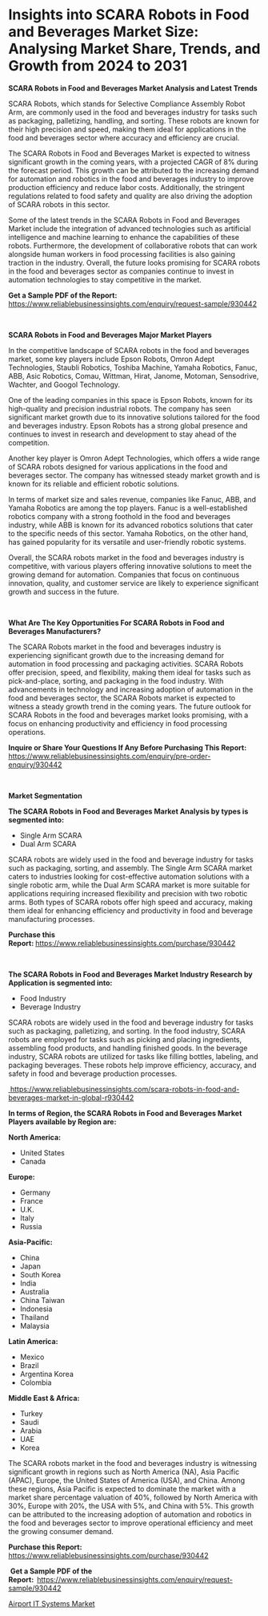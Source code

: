 <p><h1>Insights into SCARA Robots in Food and Beverages Market Size: Analysing Market Share, Trends, and Growth from 2024 to 2031</h1></p><p><strong>SCARA Robots in Food and Beverages Market Analysis and Latest Trends</strong></p>
<p><p>SCARA Robots, which stands for Selective Compliance Assembly Robot Arm, are commonly used in the food and beverages industry for tasks such as packaging, palletizing, handling, and sorting. These robots are known for their high precision and speed, making them ideal for applications in the food and beverages sector where accuracy and efficiency are crucial.</p><p>The SCARA Robots in Food and Beverages Market is expected to witness significant growth in the coming years, with a projected CAGR of 8% during the forecast period. This growth can be attributed to the increasing demand for automation and robotics in the food and beverages industry to improve production efficiency and reduce labor costs. Additionally, the stringent regulations related to food safety and quality are also driving the adoption of SCARA robots in this sector.</p><p>Some of the latest trends in the SCARA Robots in Food and Beverages Market include the integration of advanced technologies such as artificial intelligence and machine learning to enhance the capabilities of these robots. Furthermore, the development of collaborative robots that can work alongside human workers in food processing facilities is also gaining traction in the industry. Overall, the future looks promising for SCARA robots in the food and beverages sector as companies continue to invest in automation technologies to stay competitive in the market.</p></p>
<p><strong>Get a Sample PDF of the Report:&nbsp;</strong> <a href="https://www.reliablebusinessinsights.com/enquiry/request-sample/930442">https://www.reliablebusinessinsights.com/enquiry/request-sample/930442</a></p>
<p>&nbsp;</p>
<p><strong>SCARA Robots in Food and Beverages Major Market Players</strong></p>
<p><p>In the competitive landscape of SCARA robots in the food and beverages market, some key players include Epson Robots, Omron Adept Technologies, Staubli Robotics, Toshiba Machine, Yamaha Robotics, Fanuc, ABB, Asic Robotics, Comau, Wittman, Hirat, Janome, Motoman, Sensodrive, Wachter, and Googol Technology.</p><p>One of the leading companies in this space is Epson Robots, known for its high-quality and precision industrial robots. The company has seen significant market growth due to its innovative solutions tailored for the food and beverages industry. Epson Robots has a strong global presence and continues to invest in research and development to stay ahead of the competition.</p><p>Another key player is Omron Adept Technologies, which offers a wide range of SCARA robots designed for various applications in the food and beverages sector. The company has witnessed steady market growth and is known for its reliable and efficient robotic solutions.</p><p>In terms of market size and sales revenue, companies like Fanuc, ABB, and Yamaha Robotics are among the top players. Fanuc is a well-established robotics company with a strong foothold in the food and beverages industry, while ABB is known for its advanced robotics solutions that cater to the specific needs of this sector. Yamaha Robotics, on the other hand, has gained popularity for its versatile and user-friendly robotic systems.</p><p>Overall, the SCARA robots market in the food and beverages industry is competitive, with various players offering innovative solutions to meet the growing demand for automation. Companies that focus on continuous innovation, quality, and customer service are likely to experience significant growth and success in the future.</p></p>
<p>&nbsp;</p>
<p><strong>What Are The Key Opportunities For SCARA Robots in Food and Beverages Manufacturers?</strong></p>
<p><p>The SCARA Robots market in the food and beverages industry is experiencing significant growth due to the increasing demand for automation in food processing and packaging activities. SCARA Robots offer precision, speed, and flexibility, making them ideal for tasks such as pick-and-place, sorting, and packaging in the food industry. With advancements in technology and increasing adoption of automation in the food and beverages sector, the SCARA Robots market is expected to witness a steady growth trend in the coming years. The future outlook for SCARA Robots in the food and beverages market looks promising, with a focus on enhancing productivity and efficiency in food processing operations.</p></p>
<p><strong>Inquire or Share Your Questions If Any Before Purchasing This Report:</strong> <a href="https://www.reliablebusinessinsights.com/enquiry/pre-order-enquiry/930442">https://www.reliablebusinessinsights.com/enquiry/pre-order-enquiry/930442</a></p>
<p>&nbsp;</p>
<p><strong>Market Segmentation</strong></p>
<p><strong>The SCARA Robots in Food and Beverages Market Analysis by types is segmented into:</strong></p>
<p><ul><li>Single Arm SCARA</li><li>Dual Arm SCARA</li></ul></p>
<p><p>SCARA robots are widely used in the food and beverage industry for tasks such as packaging, sorting, and assembly. The Single Arm SCARA market caters to industries looking for cost-effective automation solutions with a single robotic arm, while the Dual Arm SCARA market is more suitable for applications requiring increased flexibility and precision with two robotic arms. Both types of SCARA robots offer high speed and accuracy, making them ideal for enhancing efficiency and productivity in food and beverage manufacturing processes.</p></p>
<p><strong>Purchase this Report:&nbsp;</strong><a href="https://www.reliablebusinessinsights.com/purchase/930442">https://www.reliablebusinessinsights.com/purchase/930442</a></p>
<p>&nbsp;</p>
<p><strong>The SCARA Robots in Food and Beverages Market Industry Research by Application is segmented into:</strong></p>
<p><ul><li>Food Industry</li><li>Beverage Industry</li></ul></p>
<p><p>SCARA robots are widely used in the food and beverage industry for tasks such as packaging, palletizing, and sorting. In the food industry, SCARA robots are employed for tasks such as picking and placing ingredients, assembling food products, and handling finished goods. In the beverage industry, SCARA robots are utilized for tasks like filling bottles, labeling, and packaging beverages. These robots help improve efficiency, accuracy, and safety in food and beverage production processes.</p></p>
<p><a href="https://www.reliablebusinessinsights.com/scara-robots-in-food-and-beverages-market-in-global-r930442">&nbsp;https://www.reliablebusinessinsights.com/scara-robots-in-food-and-beverages-market-in-global-r930442</a></p>
<p><strong>In terms of Region, the SCARA Robots in Food and Beverages Market Players available by Region are:</strong></p>
<p>
    <p> <strong> North America: </strong>
        <ul>
            <li>United States</li>
            <li>Canada</li>
        </ul>
        </p> 
    <p> <strong> Europe: </strong>
        <ul>
            <li>Germany</li>
            <li>France</li>
            <li>U.K.</li>
            <li>Italy</li>
            <li>Russia</li>
        </ul>
        </p> 
    <p> <strong> Asia-Pacific: </strong>
        <ul>
            <li>China</li>
            <li>Japan</li>
            <li>South Korea</li>
            <li>India</li>
            <li>Australia</li>
            <li>China Taiwan</li>
            <li>Indonesia</li>
            <li>Thailand</li>
            <li>Malaysia</li>
        </ul>
        </p> 
    <p> <strong> Latin America: </strong>
        <ul>
            <li>Mexico</li>
            <li>Brazil</li>
            <li>Argentina Korea</li>
            <li>Colombia</li>
        </ul>
        </p> 
    <p> <strong> Middle East & Africa: </strong>
        <ul>
            <li>Turkey</li>
            <li>Saudi</li>
            <li>Arabia</li>
            <li>UAE</li>
            <li>Korea</li>
        </ul>
    </p>
    </p>
<p><p>The SCARA robots market in the food and beverages industry is witnessing significant growth in regions such as North America (NA), Asia Pacific (APAC), Europe, the United States of America (USA), and China. Among these regions, Asia Pacific is expected to dominate the market with a market share percentage valuation of 40%, followed by North America with 30%, Europe with 20%, the USA with 5%, and China with 5%. This growth can be attributed to the increasing adoption of automation and robotics in the food and beverages sector to improve operational efficiency and meet the growing consumer demand.</p></p>
<p><strong>Purchase this Report: </strong><a href="https://www.reliablebusinessinsights.com/purchase/930442">https://www.reliablebusinessinsights.com/purchase/930442</a></p>
<p>&nbsp;<strong>Get a Sample PDF of the Report:&nbsp;&nbsp;</strong><a href="https://www.reliablebusinessinsights.com/enquiry/request-sample/930442">https://www.reliablebusinessinsights.com/enquiry/request-sample/930442</a></p>
<p><strong></strong></p>
<p><p><a href="https://medium.com/@charles.fisher4346/emerging-trends-in-airport-it-systems-market-global-outlook-and-future-prospects-from-2024-2031-d77921ba9b6f">Airport IT Systems Market</a></p></p>